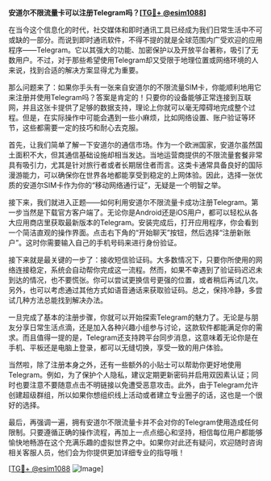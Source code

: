 **安道尔不限流量卡可以注册Telegram吗？[[TG💪+ @esim1088](https://t.me/s/esim1088)]**

在当今这个信息化的时代，社交媒体和即时通讯工具已经成为我们日常生活中不可或缺的一部分。而说到即时通讯软件，不得不提的就是全球范围内广受欢迎的应用程序——Telegram。它以其强大的功能、加密保护以及开放平台著称，吸引了无数用户。不过，对于那些希望使用Telegram却又受限于地理位置或网络环境的人来说，找到合适的解决方案显得尤为重要。

那么问题来了：如果你手头有一张来自安道尔的不限流量SIM卡，你能顺利地用它来注册并使用Telegram吗？答案是肯定的！只要你的设备能够正常连接到互联网，并且这张卡提供了足够的数据支持，理论上你就可以毫无障碍地完成整个过程。但是，在实际操作中可能会遇到一些小麻烦，比如网络设置、账户验证等环节，这些都需要一定的技巧和耐心去克服。

首先，让我们简单了解一下安道尔的通信市场。作为一个欧洲国家，安道尔虽然国土面积不大，但其通信基础设施却相当发达。当地运营商提供的不限流量套餐非常具有吸引力，尤其是针对旅行者或者长期居住者而言。这类卡通常具备良好的国际漫游能力，可以确保你在世界各地都能享受到稳定的上网体验。因此，选择一张优质的安道尔SIM卡作为你的“移动网络通行证”，无疑是一个明智之举。

接下来，我们就进入正题——如何利用安道尔不限流量卡成功注册Telegram。第一步当然是下载官方客户端了。无论你是Android还是iOS用户，都可以轻松从各大应用商店里获取最新版本的Telegram。安装完成后，打开应用程序，你会看到一个简洁直观的操作界面。点击右下角的“开始聊天”按钮，然后选择“注册新账户”。这时你需要输入自己的手机号码来进行身份验证。

接下来就是最关键的一步了：接收短信验证码。大多数情况下，只要你所使用的网络连接稳定，系统会自动帮你完成这一流程。然而，如果不幸遇到了验证码迟迟未到达的情况，也不要慌张。你可以尝试更换信号更强的位置，或者稍后再试几次。另外，也可以考虑通过其他方式如语音通话来获取验证码。总之，保持冷静，多尝试几种方法总能找到解决办法。

一旦完成了基本的注册步骤，你就可以开始探索Telegram的魅力了。无论是与朋友分享日常生活点滴，还是加入各种兴趣小组参与讨论，这款软件都能满足你的需求。而且值得一提的是，Telegram还支持跨平台同步消息，这意味着无论你是在手机、平板还是电脑上登录，都可以无缝切换，享受一致的用户体验。

当然啦，除了注册本身之外，还有一些额外的小贴士可以帮助你更好地使用Telegram。例如，为了保护个人隐私，建议定期更新密码并启用双因素认证；同时也要注意不要随意点击不明链接以免遭受恶意攻击。此外，由于Telegram允许创建超级群组，所以如果你想组织线上活动或者建立专业圈子的话，这也是一个很好的选择。

最后，再强调一遍，拥有安道尔不限流量卡并不会对你的Telegram使用造成任何限制。只要遵循正确的操作流程，再加上一点点细心和坚持，相信每位用户都能够愉快地畅游在这个充满乐趣的虚拟世界之中。如果你对此还有疑问，欢迎随时咨询相关客服人员，他们会为你提供更加详细专业的指导哦！

[[TG💪+ @esim1088](https://t.me/s/esim1088) ![Image](https://i.postimg.cc/4NQfJmqS/Snipaste-2025-05-13-00-14-12.png)]